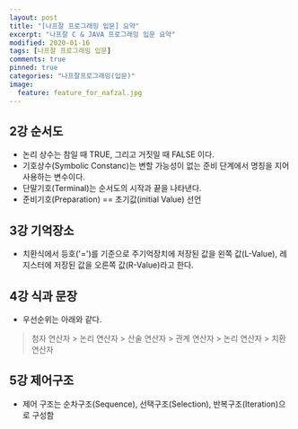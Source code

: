 ```yaml
---
layout: post
title: "[나프잘 프로그래밍 입문] 요약"
excerpt: "나프잘 C & JAVA 프로그래밍 입문 요약"
modified: 2020-01-16
tags: [나프잘 프로그래밍 입문]
comments: true
pinned: true
categories: "나프잘프로그래밍(입문)"
image:
  feature: feature_for_nafzal.jpg
---
```


## 2강 순서도

- 논리 상수는 참일 때 TRUE, 그리고 거짓일 때 FALSE 이다.
- 기호상수(Symbolic Constanc)는 변할 가능성이 없는 준비 단계에서 명칭을 지어 사용하는 변수이다.
- 단말기호(Terminal)는 순서도의 시작과 끝을 나타낸다.
- 준비기호(Preparation) == 초기값(initial Value) 선언

## 3강 기억장소

- 치환식에서 등호('=')를 기준으로 주기억장치에 저장된 값을 왼쪽 값(L-Value), 레지스터에 저장된 값을 오른쪽 값(R-Value)라고 한다.

## 4강 식과 문장

- 우선순위는 아래와 같다.
> 첨자 연산자 > 논리 연산자 > 산술 연산자 > 관계 연산자 > 논리 연산자 > 치환 연산자

## 5강 제어구조

- 제어 구조는 순차구조(Sequence), 선택구조(Selection), 반복구조(Iteration)으로 구성함